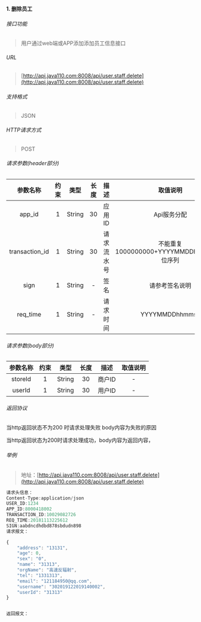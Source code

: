 

**1\. 删除员工**
###### 接口功能
> 用户通过web端或APP添加添加员工信息接口

###### URL
> [http://api.java110.com:8008/api/user.staff.delete](http://api.java110.com:8008/api/user.staff.delete)

###### 支持格式
> JSON

###### HTTP请求方式
> POST

###### 请求参数(header部分)
|参数名称|约束|类型|长度|描述|取值说明|
| :-: | :-: | :-: | :-: | :-: | :-:|
|app_id|1|String|30|应用ID|Api服务分配                      |
|transaction_id|1|String|30|请求流水号|不能重复 1000000000+YYYYMMDDhhmmss+6位序列 |
|sign|1|String|-|签名|请参考签名说明|
|req_time|1|String|-|请求时间|YYYYMMDDhhmmss|

###### 请求参数(body部分)
|参数名称|约束|类型|长度|描述|取值说明|
| :-: | :-: | :-: | :-: | :-: | :-: |
|storeId|1|String|30|商户ID|-|
|userId|1|String|30|用户ID|-|



###### 返回协议

当http返回状态不为200 时请求处理失败 body内容为失败的原因

当http返回状态为200时请求处理成功，body内容为返回内容，


###### 举例
> 地址：[http://api.java110.com:8008/api/user.staff.delete](http://api.java110.com:8008/api/user.staff.delete)

``` javascript
请求头信息：
Content-Type:application/json
USER_ID:1234
APP_ID:8000418002
TRANSACTION_ID:10029082726
REQ_TIME:20181113225612
SIGN:aabdncdhdbd878sbdudn898
请求报文：

{
	"address": "13131",
    "age": 0,
	"sex": "0",
	"name": "31313",
    "orgName": "高速反辐射",
	"tel": "1331313",
	"email": "121184950@qq.com",
	"username": "302019122019140002",
    "userId": "31313"
}


返回报文：

```
